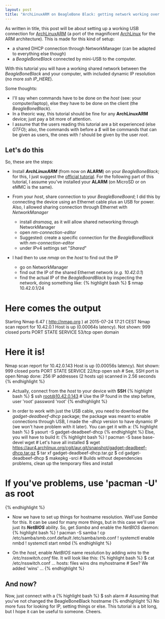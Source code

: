 ```yaml
---
layout: post
title: "ArchLinuxARM on BeagleBone Black: getting network working over USB"
---
```


As written in title, this post will be about setting up a working USB connection for [ArchLinuxARM](http://archlinuxarm.org) (a port of the magnificent [ArchLinux](https://www.archlinux.org) for the ARM architecture).
This is made for this kind of setup:

* a shared DHCP connection through NetworkManager (can be adapted to everything else though)
* a *BeagleBoneBlack* connected by mini-USB to the computer.

With this tutorial you will have a working shared network between the *BeagleBoneBlack* and your computer,
with included dynamic IP resolution (no more *ssh IP_HERE*).

Some thoughts:

* I'll say when commands have to be done on the *host* (see: your computer/laptop), else they have to be done
on the client (the *BeagleBoneBlack*).
* In a theoric way, this tutorial should be fine for any **ArchLinuxARM** device; just pay a bit more of attention.
* I assume that the users reading this tutorial are a bit experienced (else *GTFO*); also, the commands with before a *$*
will be commands that can be given as users, the ones with *!* should be given by the user *root*.

## Let's do this
So, these are the steps:

- Install ***ArchLinuxARM*** (from now on **ALARM**) on your *BeagleBoneBlack*;
for this, I just suggest the [official tutorial](http://archlinuxarm.org/platforms/armv7/ti/beaglebone-black).
For the following part of this tutorial, I assume you've installed your **ALARM** (on MicroSD or on eMMC is the same).

- From your *host*, share connection to your *BeagleBoneBoard*;
I did this by connecting the device using an Ethernet cable plus an USB for power.
Also, I allowed sharing connection through Ethernet with *NetworkManager*
  * install *dnsmasq*, as it will allow shared networking through NetworkManager
  * open *nm-connection-editor*
  * Suggested: create a specific connection for the *BeagleBoneBlack* with *nm-connection-editor*
  * under IPv4 settings set "*Shared*"

- I had then to use *nmap* on the *host* to find out the IP
  * go on NetworkManager
  * find out the IP of the shared Ethernet network (*e.g. 10.42.0.1*)
  * find the actual IP of the *BeagleBoardBlack* by inspecting the network, doing something like:
{% highlight bash %}
$ nmap 10.42.0.1/24
# Here comes the output
Starting Nmap 6.47 ( http://nmap.org ) at 2015-07-24 17:21 CEST
Nmap scan report for 10.42.0.1
Host is up (0.00064s latency).
Not shown: 999 closed ports
PORT   STATE SERVICE
53/tcp open  domain
# Here it is!
Nmap scan report for 10.42.0.143
Host is up (0.00056s latency).
Not shown: 999 closed ports
PORT   STATE SERVICE
22/tcp open  ssh # See, SSH port is open
Nmap done: 256 IP addresses (2 hosts up) scanned in 2.56 seconds
{% endhighlight %}

- Actually, connect from the *host* to your device with **SSH**
{% highlight bash %}
$ ssh root@10.42.0.143 # Use the IP found in the step before, user 'root' password 'root'
{% endhighlight %}

- In order to work with just the USB cable, you need to download the *gadget-deadbeef-dhcp* package;
the package was meant to enable connections through USB, I made the *-dhcp* version to have dynamic IP
(we won't have problem with it later). You can get it with a:
{% highlight bash %}
$ yaourt -S gadget-deadbeef-dhcp
{% endhighlight %}
Else, you will have to build it:
{% highlight bash %}
! pacman -S base base-devel wget # Let's have all installed
$ wget https://aur4.archlinux.org/cgit/aur.git/snapshot/gadget-deadbeef-dhcp.tar.gz
$ tar xf gadget-deadbeef-dhcp.tar.gz
$ cd gadget-deadbeef-dhcp
$ makepkg -srci # Builds without dependencies problems, clean up the temporary files and install
# If you've problems, use 'pacman -U' as root
{% endhighlight %}

- Now we have to set up things for hostname resolution. Well'use *Samba* for this.
It can be used for many more things, but in this case we'll use just its ***NetBIOS*** ability.
So, get *Samba* and enable the *NetBIOS* daemon:
{% highlight bash %}
! pacman -S samba
! cp /etc/samba/smb.conf.default /etc/samba/smb.conf
! systemctl enable nmbd
! systemctl start nmbd
{% endhighlight %}

- On the *host*, enable *NetBIOS* name resolution by adding *wins* to the */etc/nsswitch.conf* file.
It will look like this:
{% highlight bash %}
$ cat /etc/nsswitch.conf 
...
hosts: files wins dns myhostname # See? We added 'wins' 
...
{% endhighlight %}

## And now?
Now, just connect with a
{% highlight bash %}
$ ssh alarm # Assuming that you've not changed the BeagleBoneBlack hostname
{% endhighlight %}
No more fuss for looking for IP, setting things or else.
This tutorial is a bit long, but I hope it can be useful to someone. Cheers.
